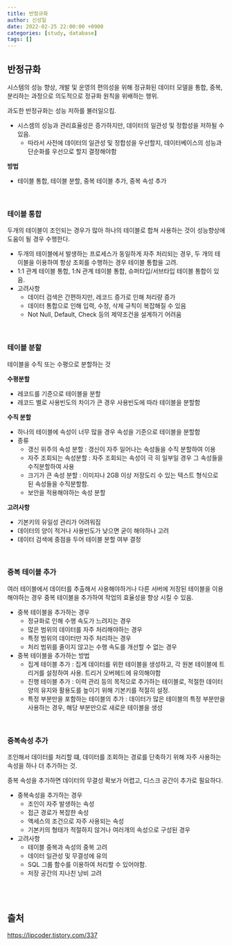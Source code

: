 ```yaml
---
title: 반정규화
author: 신성일
date: 2022-02-25 22:00:00 +0900
categories: [study, database]
tags: []
---
```


## **반정규화**

시스템의 성능 향상, 개발 및 운영의 편의성을 위해 정규화된 데이터 모델을 통합, 중복, 분리하는 과정으로 의도적으로 정규화 원칙을 위배하는 행위.

과도한 반정규화는 성능 저하를 불러일으킴.

-  시스셈의 성능과 관리효율성은 증가하지만, 데이터의 일관성 및 정합성을 저하될 수 있음.
   -  따라서 사전에 데이터의 일관성 및 정합성을 우선할지, 데이터베이스의 성능과 단순화를 우선으로 할지 결정해야함

**방법**

-  테이블 통합, 테이블 분할, 중복 테이블 추가, 중복 속성 추가

<br/>

### **테이블 통합**

두개의 테이블이 조인되는 경우가 많아 하나의 테이블로 합쳐 사용하는 것이 성능향상에 도움이 될 경우 수행한다.

-  두개의 테이블에서 발생하는 프로세스가 동일하게 자주 처리되는 경우, 두 개의 테이블을 이용하여 항상 조회를 수행하는 경우 테이블 통합을 고려.
-  1:1 관계 테이블 통합, 1:N 관계 테이블 통합, 슈퍼타입/서브타입 테이블 통합이 있음.
-  고려사항
   -  데이터 검색은 간편하지만, 레코드 증가로 인해 처리량 증가
   -  데이터 통합으로 인해 입력, 수정, 삭제 규칙이 복잡해질 수 있음
   -  Not Null, Default, Check 등의 제약조건을 설계하기 어려움

<br/>

### **테이블 분할**

테이블을 수직 또는 수평으로 분할하는 것

**수평분할**

-  레코드를 기준으로 테이블을 분할
-  레코드 별로 사용빈도의 차이가 큰 경우 사용빈도에 따라 테이블을 분할함

**수직 분할**

-  하나의 테이블에 속성이 너무 많을 경우 속성을 기준으로 테이블을 분할함
-  종류
   -  갱신 위주의 속성 분할 : 갱신이 자주 일어나는 속성들을 수직 분할하여 이용
   -  자주 조회되는 속성분할 : 자주 조회되는 속성이 극 히 일부일 경우 그 속성들을 수직분할하여 사용
   -  크기가 큰 속성 분할 : 이미지나 2GB 이상 저장도리 수 있는 텍스트 형식으로 된 속성들을 수직분할함.
   -  보안을 적용해야하는 속성 분할

**고려사항**

-  기본키의 유일성 관리가 어려워짐
-  데이터의 양이 적거나 사용빈도가 낮으면 굳이 해야하나 고려
-  데이터 검색에 중점을 두어 테이블 분할 여부 결정

<br/>

### **중복 테이블 추가**

여러 테이블에서 데이터를 추출해서 사용해야하거나 다른 서버에 저장된 테이블을 이용해야하는 경우 중복 테이블을 추가하여 작업의 효율성을 향상 시킬 수 있음.

-  중복 테이블을 추가하는 경우
   -  정규화로 인해 수행 속도가 느려지는 경우
   -  많은 범위의 데이터를 자주 처리해야하는 경우
   -  특정 범위의 데이터만 자주 처리하는 경우
   -  처리 범위를 줄이지 않고는 수행 속도를 개선할 수 없는 경우
-  중복 테이블을 추가하는 방법
   -  집계 테이블 추가 : 집계 데이터를 위한 테이블을 생성하고, 각 원본 테이블에 트리거를 설정하여 사용. 트리거 오버헤드에 유의해야함
   -  진행 테이블 추가 : 이력 관리 등의 목적으로 추가하는 테이블로, 적절한 데이터 양의 유지와 활용도를 높이기 위해 기본키를 적절히 설정.
   -  특정 부분만을 포함하는 테이블의 추가 : 데이터가 많은 테이블의 특정 부분만을 사용하는 경우, 해당 부분만으로 새로운 테이블을 생성

<br/>

### **중복속성 추가**

조인해서 데이터를 처리할 떄, 데이터를 조회하는 경로를 단축하기 위해 자주 사용하는 속성을 하나 더 추가하는 것.

중복 속성을 추가하면 데이터의 무결성 확보가 어렵고, 디스크 공간이 추가로 필요하다.

-  중복속성을 추가하는 경우
   -  조인이 자주 발생하는 속성
   -  접근 경로가 복잡한 속성
   -  액세스의 조건으로 자주 사용되는 속성
   -  기본키의 형태가 적절하지 않거나 여러개의 속성으로 구성된 경우
-  고려사항
   -  테이블 중복과 속성의 중복 고려
   -  데이터 일관성 및 무결성에 유의
   -  SQL 그룹 함수를 이용하여 처리할 수 있어야함.
   -  저장 공간의 지나친 낭비 고려

<br/>

<br/>

## **출처**

https://lipcoder.tistory.com/337
